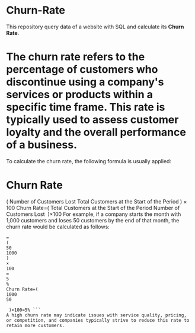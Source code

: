 # Churn-Rate
This repository query data of a website with SQL and calculate its **Churn Rate**.

# The churn rate refers to the percentage of customers who discontinue using a company's services or products within a specific time frame. This rate is typically used to assess customer loyalty and the overall performance of a business.

To calculate the churn rate, the following formula is usually applied:

Churn Rate
=
(
Number of Customers Lost
Total Customers at the Start of the Period
)
×
100
Churn Rate=( 
Total Customers at the Start of the Period
Number of Customers Lost
​
 )×100
For example, if a company starts the month with 1,000 customers and loses 50 customers by the end of that month, the churn rate would be calculated as follows:

```Churn Rate
=
(
50
1000
)
×
100
=
5
%
Churn Rate=( 
1000
50
​
 )×100=5% ```
A high churn rate may indicate issues with service quality, pricing, or competition, and companies typically strive to reduce this rate to retain more customers.
